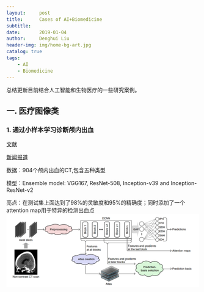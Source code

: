 ```yaml
---
layout:     post
title:      Cases of AI+Biomedicine
subtitle:   
date:       2019-01-04
author:     Denghui Liu
header-img: img/home-bg-art.jpg
catalog: true
tags:
    - AI
    - Biomedicine
---
```

总结更新目前结合人工智能和生物医疗的一些研究案例。

## 一. 医疗图像类
### 1. 通过小样本学习诊断颅内出血
[文献](https://github.com/snower2010/snower2010.github.io/blob/master/img/An%20explainable%20deep-learning%20algorithm%20for%20the%20detection%20of%20acute%20intracranial%20haemorrhage%20from%20small%20datasets.pdf)

[新闻报道](https://www.jiqizhixin.com/articles/2018-12-26)

  数据：904个颅内出血的CT,包含五种类型
  
  模型：Ensemble model: VGG167, ResNet-508, Inception-v39 and
Inception-ResNet-v2

  亮点：在测试集上面达到了98%的灵敏度和95%的精确度；同时添加了一个attention map用于特异的检测出血点
  ![Figure1.1.1](https://github.com/snower2010/snower2010.github.io/blob/master/img/1.1.1.jpg)

